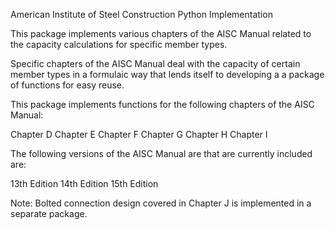 American Institute of Steel Construction Python Implementation

This package implements various chapters of the AISC Manual related
to the capacity calculations for specific member types. 

Specific chapters of the AISC Manual deal with the capacity of certain
member types in a formulaic way that lends itself to developing a
a package of functions for easy reuse. 

This package implements functions for the following chapters of the
AISC Manual:

Chapter D
Chapter E
Chapter F
Chapter G
Chapter H
Chapter I

The following versions of the AISC Manual are that are currently 
included are:

13th Edition
14th Edition
15th Edition

Note: Bolted connection design covered in Chapter J is implemented
in a separate package. 
